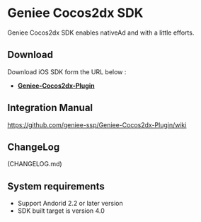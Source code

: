 # Geniee Cocos2dx SDK

Geniee Cocos2dx SDK enables nativeAd and with a little efforts.

## Download

Download iOS SDK form the URL below :

- **[Geniee-Cocos2dx-Plugin](https://github.com/geniee-ssp/Geniee-Cocos2dx-Plugin/releases)**

## Integration Manual

<https://github.com/geniee-ssp/Geniee-Cocos2dx-Plugin/wiki>

## ChangeLog

(CHANGELOG.md) 

## System requirements

- Support Andorid 2.2 or later version
- SDK built target is version 4.0
